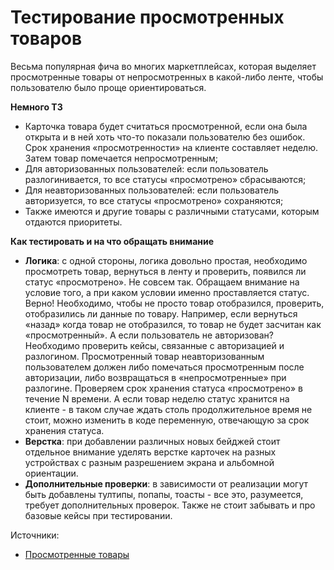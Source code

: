# Тестирование просмотренных товаров

Весьма популярная фича во многих маркетплейсах, которая выделяет просмотренные товары от непросмотренных в какой-либо ленте, чтобы пользователю было проще ориентироваться.

**Немного ТЗ**

* Карточка товара будет считаться просмотренной, если она была открыта и в ней хоть что-то показали пользователю без ошибок. Срок хранения «просмотренности» на клиенте составляет неделю. Затем товар помечается непросмотренным;
* Для авторизованных пользователей: если пользователь разлогинивается, то все статусы «просмотрено» сбрасываются;
* Для неавторизованных пользователей: если пользователь авторизуется, то все статусы «просмотрено» сохраняются;
* Также имеются и другие товары с различными статусами, которым отдаются приоритеты.

**Как тестировать и на что обращать внимание**

* **Логика**: с одной стороны, логика довольно простая, необходимо просмотреть товар, вернуться в ленту и проверить, появился ли статус «просмотрено». Не совсем так. Обращаем внимание на условие того, а при каком условии именно проставляется статус. Верно! Необходимо, чтобы не просто товар отобразился, проверить, отобразились ли данные по товару. Например, если вернуться «назад» когда товар не отобразился, то товар не будет засчитан как «просмотренный». А если пользователь не авторизован? Необходимо проверить кейсы, связанные с авторизацией и разлогином. Просмотренный товар неавторизованным пользователем должен либо помечаться просмотренным после авторизации, либо возвращаться в «непросмотренные» при разлогине. Проверяем срок хранения статуса «просмотрено» в течение N времени. А если товар неделю статус хранится на клиенте - в таком случае ждать столь продолжительное время не стоит, можно изменить в коде переменную, отвечающую за срок хранения статуса.
* **Верстка**: при добавлении различных новых бейджей стоит отдельное внимание уделять верстке карточек на разных устройствах с разным разрешением экрана и альбомной ориентации.
* **Дополнительные проверки**: в зависимости от реализации могут быть добавлены тултипы, попапы, тоасты - все это, разумеется, требует дополнительных проверок. Также не стоит забывать и про базовые кейсы при тестировании.

Источники:

* [Просмотренные товары](https://telegra.ph/Prosmotrennye-tovary-10-17)
